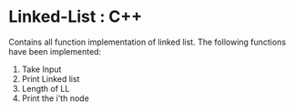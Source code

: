# Linked-List : C++
Contains all function implementation of linked list.
The following functions have been implemented:
1. Take Input
2. Print Linked list
3. Length of LL
4. Print the i'th node 
